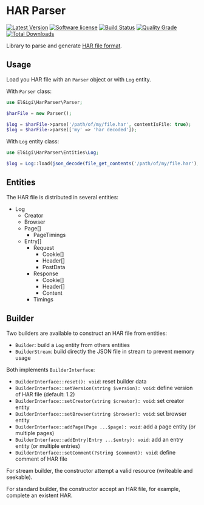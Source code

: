 # HAR Parser

[![Latest Version](https://img.shields.io/packagist/v/elgigi/har-parser.svg?style=flat-square)](https://github.com/ElGigi/HarParser/releases)
[![Software license](https://img.shields.io/github/license/ElGigi/HarParser.svg?style=flat-square)](https://github.com/ElGigi/HarParser/blob/main/LICENSE)
[![Build Status](https://img.shields.io/github/workflow/status/ElGigi/HarParser/Tests/main.svg?style=flat-square)](https://github.com/ElGigi/HarParser/actions/workflows/tests.yml?query=branch%3Amain)
[![Quality Grade](https://img.shields.io/codacy/grade/0447a4290de744dc81a7e2cf9891a47d/main.svg?style=flat-square)](https://app.codacy.com/gh/ElGigi/HarParser)
[![Total Downloads](https://img.shields.io/packagist/dt/elgigi/har-parser.svg?style=flat-square)](https://packagist.org/packages/elgigi/har-parser)

Library to parse and generate [HAR file format](https://en.wikipedia.org/wiki/HAR_(file_format)).

## Usage

Load you HAR file with an `Parser` object or with `Log` entity.

With `Parser` class:

```php
use ElGigi\HarParser\Parser;

$harFile = new Parser();

$log = $harFile->parse('/path/of/my/file.har', contentIsFile: true);
$log = $harFile->parse(['my' => 'har decoded']);
```

With `Log` entity class:

```php
use ElGigi\HarParser\Entities\Log;

$log = Log::load(json_decode(file_get_contents('/path/of/my/file.har'), true));
```

## Entities

The HAR file is distributed in several entities:

- Log
    - Creator
    - Browser
    - Page[]
        - PageTimings
    - Entry[]
        - Request
            - Cookie[]
            - Header[]
            - PostData
        - Response
            - Cookie[]
            - Header[]
            - Content
        - Timings

## Builder

Two builders are available to construct an HAR file from entities:

- `Builder`: build a `Log` entity from others entities
- `BuilderStream`: build directly the JSON file in stream to prevent memory usage

Both implements `BuilderInterface`:

- `BuilderInterface::reset(): void`: reset builder data
- `BuilderInterface::setVersion(string $version): void`: define version of HAR file (default: 1.2)
- `BuilderInterface::setCreator(string $creator): void`: set creator entity
- `BuilderInterface::setBrowser(string $browser): void`: set browser entity
- `BuilderInterface::addPage(Page ...$page): void`: add a page entity (or multiple pages)
- `BuilderInterface::addEntry(Entry ...$entry): void`: add an entry entity (or multiple entries)
- `BuilderInterface::setComment(?string $comment): void`: define comment of HAR file

For stream builder, the constructor attempt a valid resource (writeable and seekable).

For standard builder, the constructor accept an HAR file, for example, complete an existent HAR.